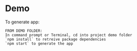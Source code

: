 # Demo

<!-- Provide build instructions, e.g., `npm run build`, to generate the app. -->
To generate app:

    FROM DEMO FOLDER:
    In command prompt or Terminal, cd into project demo folder
    `npm install` to retreive package dependencies
    `npm start` to generate the app
